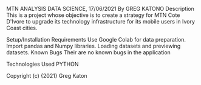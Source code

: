 MTN ANALYSIS
DATA SCIENCE, 17/06/2021
By GREG KATONO
Description
This is a project whose objective is to create a strategy for MTN Cote D'Ivore to upgrade its technology infrastructure for its mobile users in Ivory Coast cities.

Setup/Installation Requirements
Use Google Colab for data preparation.
Import pandas and Numpy libraries.
Loading datasets and previewing datasets.
Known Bugs
Their are no known bugs in the application

Technologies Used
PYTHON

Copyright (c) {2021} Greg Katon